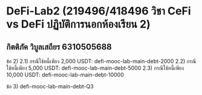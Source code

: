 # DeFi-Lab2 (219496/418496 วิชา CeFi vs DeFi  ปฏิบัติการนอกห้องเรียน 2)
## กิตติภัค วิบูลเสถียร 6310505688

ข้อ 2)
2.1) กรณีใช้หนี้เพียง 2,000 USDT: defi-mooc-lab-main-debt-2000
2.2) กรณีใช้หนี้เพียง 5,000 USDT: defi-mooc-lab-main-debt-5000
2.3) กรณีใช้หนี้เพียง 10,000 USDT: defi-mooc-lab-main-debt-10000

ข้อ 3) defi-mooc-lab-main-debt-Q3
